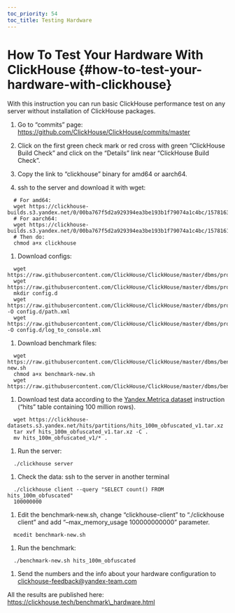 ```yaml
---
toc_priority: 54
toc_title: Testing Hardware
---
```


# How To Test Your Hardware With ClickHouse {#how-to-test-your-hardware-with-clickhouse}

With this instruction you can run basic ClickHouse performance test on any server without installation of ClickHouse packages.

1.  Go to “commits” page: https://github.com/ClickHouse/ClickHouse/commits/master

2.  Click on the first green check mark or red cross with green “ClickHouse Build Check” and click on the “Details” link near “ClickHouse Build Check”.

3.  Copy the link to “clickhouse” binary for amd64 or aarch64.

4.  ssh to the server and download it with wget:

<!-- -->

      # For amd64:
      wget https://clickhouse-builds.s3.yandex.net/0/00ba767f5d2a929394ea3be193b1f79074a1c4bc/1578163263_binary/clickhouse
      # For aarch64:
      wget https://clickhouse-builds.s3.yandex.net/0/00ba767f5d2a929394ea3be193b1f79074a1c4bc/1578161264_binary/clickhouse
      # Then do:
      chmod a+x clickhouse

1.  Download configs:

<!-- -->

      wget https://raw.githubusercontent.com/ClickHouse/ClickHouse/master/dbms/programs/server/config.xml
      wget https://raw.githubusercontent.com/ClickHouse/ClickHouse/master/dbms/programs/server/users.xml
      mkdir config.d
      wget https://raw.githubusercontent.com/ClickHouse/ClickHouse/master/dbms/programs/server/config.d/path.xml -O config.d/path.xml
      wget https://raw.githubusercontent.com/ClickHouse/ClickHouse/master/dbms/programs/server/config.d/log_to_console.xml -O config.d/log_to_console.xml

1.  Download benchmark files:

<!-- -->

      wget https://raw.githubusercontent.com/ClickHouse/ClickHouse/master/dbms/benchmark/clickhouse/benchmark-new.sh
      chmod a+x benchmark-new.sh
      wget https://raw.githubusercontent.com/ClickHouse/ClickHouse/master/dbms/benchmark/clickhouse/queries.sql

1.  Download test data according to the [Yandex.Metrica dataset](../getting_started/example_datasets/metrica.md) instruction (“hits” table containing 100 million rows).

<!-- -->

      wget https://clickhouse-datasets.s3.yandex.net/hits/partitions/hits_100m_obfuscated_v1.tar.xz
      tar xvf hits_100m_obfuscated_v1.tar.xz -C .
      mv hits_100m_obfuscated_v1/* .

1.  Run the server:

<!-- -->

      ./clickhouse server

1.  Check the data: ssh to the server in another terminal

<!-- -->

      ./clickhouse client --query "SELECT count() FROM hits_100m_obfuscated"
      100000000

1.  Edit the benchmark-new.sh, change “clickhouse-client” to “./clickhouse client” and add “–max\_memory\_usage 100000000000” parameter.

<!-- -->

      mcedit benchmark-new.sh

1.  Run the benchmark:

<!-- -->

      ./benchmark-new.sh hits_100m_obfuscated

1.  Send the numbers and the info about your hardware configuration to clickhouse-feedback@yandex-team.com

All the results are published here: https://clickhouse.tech/benchmark\_hardware.html
